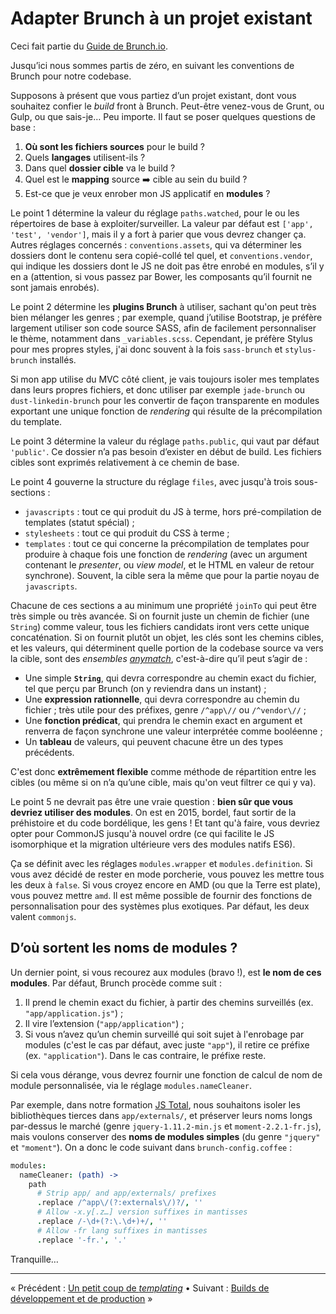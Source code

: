 # Adapter Brunch à un projet existant

Ceci fait partie du [Guide de Brunch.io](README.md).

Jusqu’ici nous sommes partis de zéro, en suivant les conventions de Brunch pour notre codebase.

Supposons à présent que vous partiez d’un projet existant, dont vous souhaitez confier le *build* front à Brunch.  Peut-être venez-vous de Grunt, ou Gulp, ou que sais-je…  Peu importe.  Il faut se poser quelques questions de base :

  1. **Où sont les fichiers sources** pour le build ?
  2. Quels **langages** utilisent-ils ?
  3. Dans quel **dossier cible** va le build ?
  4. Quel est le **mapping** source :arrow_right: cible au sein du build ?
  5. Est-ce que je veux enrober mon JS applicatif en **modules** ?

Le point 1 détermine la valeur du réglage `paths.watched`, pour le ou les répertoires de base à exploiter/surveiller.  La valeur par défaut est `['app', 'test', 'vendor']`, mais il y a fort à parier que vous devrez changer ça.  Autres réglages concernés : `conventions.assets`, qui va déterminer les dossiers dont le contenu sera copié-collé tel quel, et `conventions.vendor`, qui indique les dossiers dont le JS ne doit pas être enrobé en modules, s’il y en a (attention, si vous passez par Bower, les composants qu’il fournit ne sont jamais enrobés).

Le point 2 détermine les **plugins Brunch** à utiliser, sachant qu'on peut très bien mélanger les genres ; par exemple, quand j’utilise Bootstrap, je préfère largement utiliser son code source SASS, afin de facilement personnaliser le thème, notamment dans `_variables.scss`.  Cependant, je préfère Stylus pour mes propres styles, j'ai donc souvent à la fois `sass-brunch` et `stylus-brunch` installés.

Si mon app utilise du MVC côté client, je vais toujours isoler mes templates dans leurs propres fichiers, et donc utiliser par exemple `jade-brunch` ou `dust-linkedin-brunch` pour les convertir de façon transparente en modules exportant une unique fonction de *rendering* qui résulte de la précompilation du template.

Le point 3 détermine la valeur du réglage `paths.public`, qui vaut par défaut `'public'`.  Ce dossier n’a pas besoin d’exister en début de build.  Les fichiers cibles sont exprimés relativement à ce chemin de base.

Le point 4 gouverne la structure du réglage `files`, avec jusqu'à trois sous-sections :

  * `javascripts` : tout ce qui produit du JS à terme, hors pré-compilation de templates (statut spécial) ;
  * `stylesheets` : tout ce qui produit du CSS à terme ;
  * `templates` : tout ce qui concerne la précompilation de templates pour produire à chaque fois une fonction de *rendering* (avec un argument contenant le *presenter*, ou *view model*, et le HTML en valeur de retour synchrone).  Souvent, la cible sera la même que pour la partie noyau de `javascripts`.

Chacune de ces sections a au minimum une propriété `joinTo` qui peut être très simple ou très avancée.  Si on fournit juste un chemin de fichier (une `String`) comme valeur, tous les fichiers candidats iront vers cette unique concaténation.  Si on fournit plutôt un objet, les clés sont les chemins cibles, et les valeurs, qui déterminent quelle portion de la codebase source va vers la cible, sont des *ensembles [anymatch](https://github.com/es128/anymatch#anymatch-)*, c'est-à-dire qu’il peut s’agir de :

  * Une simple **`String`**, qui devra correspondre au chemin exact du fichier, tel que perçu par Brunch (on y reviendra dans un instant) ;
  * Une **expression rationnelle**, qui devra correspondre au chemin du fichier ; très utile pour des préfixes, genre `/^app\//` ou `/^vendor\//` ;
  * Une **fonction prédicat**, qui prendra le chemin exact en argument et renverra de façon synchrone une valeur interprétée comme booléenne ;
  * Un **tableau** de valeurs, qui peuvent chacune être un des types précédents.

C'est donc **extrêmement flexible** comme méthode de répartition entre les cibles (ou même si on n’a qu’une cible, mais qu'on veut filtrer ce qui y va).

Le point 5 ne devrait pas être une vraie question : **bien sûr que vous devriez utiliser des modules**.  On est en 2015, bordel, faut sortir de la préhistoire et du code bordélique, les gens !  Et tant qu'à faire, vous devriez opter pour CommonJS jusqu'à nouvel ordre (ce qui facilite le JS isomorphique et la migration ultérieure vers des modules natifs ES6).

Ça se définit avec les réglages `modules.wrapper` et `modules.definition`.  Si vous avez décidé de rester en mode porcherie, vous pouvez les mettre tous les deux à `false`.  Si vous croyez encore en AMD (ou que la Terre est plate), vous pouvez mettre `amd`.  Il est même possible de fournir des fonctions de personnalisation pour des systèmes plus exotiques.  Par défaut, les deux valent `commonjs`.

## D’où sortent les noms de modules ?

Un dernier point, si vous recourez aux modules (bravo !), est **le nom de ces modules**.  Par défaut, Brunch procède comme suit :

  1. Il prend le chemin exact du fichier, à partir des chemins surveillés (ex. `"app/application.js"`) ;
  2. Il vire l’extension (`"app/application"`) ;
  3. Si vous n’avez qu’un chemin surveillé qui soit sujet à l'enrobage par modules (c'est le cas par défaut, avec juste `"app"`), il retire ce préfixe (ex. `"application"`).  Dans le cas contraire, le préfixe reste.

Si cela vous dérange, vous devrez fournir une fonction de calcul de nom de module personnalisée, via le réglage `modules.nameCleaner`.

Par exemple, dans notre formation [JS Total](http://www.js-attitude.fr/js-total/), nous souhaitons isoler les bibliothèques tierces dans `app/externals/`, et préserver leurs noms longs par-dessus le marché (genre `jquery-1.11.2-min.js` et `moment-2.2.1-fr.js`), mais voulons conserver des **noms de modules simples** (du genre `"jquery"` et `"moment"`).  On a donc le code suivant dans `brunch-config.coffee` :

```coffeescript
modules:
  nameCleaner: (path) ->
    path
      # Strip app/ and app/externals/ prefixes
      .replace /^app\/(?:externals\/)?/, ''
      # Allow -x.y[.z…] version suffixes in mantisses
      .replace /-\d+(?:\.\d+)+/, ''
      # Allow -fr lang suffixes in mantisses
      .replace '-fr.', '.'
```

Tranquille…

----

« Précédent : [Un petit coup de *templating*](chapter06-a-shot-at-templating.md) • Suivant : [Builds de développement et de production](chapter08-production-builds.md) »
